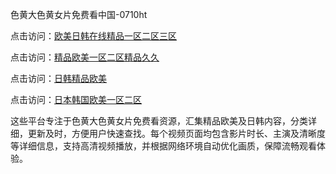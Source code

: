 色黄大色黄女片免费看中国-0710ht

点击访问：<a href="https://heiliaoe8ajia.pages.dev">欧美日韩在线精品一区二区三区</a>

点击访问：<a href="https://heiliaozj3tjd.pages.dev">精品欧美一区二区精品久久</a>

点击访问：<a href="https://heiliaoxqkkct.pages.dev">日韩精品欧美</a>

点击访问：<a href="https://heiliaoxwd5i8.pages.dev">日本韩国欧美一区二区</a>

这些平台专注于色黄大色黄女片免费看资源，汇集精品欧美及日韩内容，分类详细，更新及时，方便用户快速查找。每个视频页面均包含影片时长、主演及清晰度等详细信息，支持高清视频播放，并根据网络环境自动优化画质，保障流畅观看体验。

<span style="display:none;">[Canonical link](https://github.com/trua20250710/trua11 ）</span>

